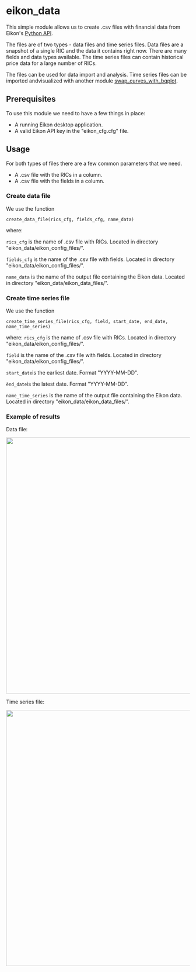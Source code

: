 # eikon_data
This simple module allows us to create .csv files with financial data from Eikon's [Python API](https://developers.refinitiv.com/eikon-apis/eikon-data-api "Eikon's Python API").

The files are of two types - data files and time series files. Data files are a snapshot of a single RIC and the data it contains right now. There are many fields and data types available. The time series files can contain historical price data for a large number of RICs.

The files can be used for data import and analysis. Time series files can be imported andvisualized with another module [swap_curves_with_bqplot](https://github.com/AlexanderNadjalin/swap_curves_with_bqplot).

## Prerequisites
To use this module we need to have a few things in place:

* A running Eikon desktop application.
* A valid Eikon API key in the "eikon_cfg.cfg" file.

## Usage
For both types of files there are a few common parameters that we need.

* A .csv file with the RICs in a column.
* A .csv file with the fields in a column.

### Create data file
We use the function 

```create_data_file(rics_cfg, fields_cfg, name_data)```

where:

```rics_cfg``` is the name of .csv file with RICs. Located in directory "eikon_data/eikon_config_files/".

```fields_cfg``` is the name of the .csv file with fields. Located in directory "eikon_data/eikon_config_files/". 

```name_data``` is the name of the output file containing the Eikon data. Located in directory "eikon_data/eikon_data_files/".

### Create time series file
We use the function

```create_time_series_file(rics_cfg, field, start_date, end_date, name_time_series)```

where:
```rics_cfg``` is the name of .csv file with RICs. Located in directory "eikon_data/eikon_config_files/".

```field``` is the name of the .csv file with fields. Located in directory "eikon_data/eikon_config_files/". 

```start_date```is the earliest date. Format "YYYY-MM-DD".

```ènd_date```is the latest date. Format "YYYY-MM-DD".

```name_time_series``` is the name of the output file containing the Eikon data. Located in directory "eikon_data/eikon_data_files/".

### Example of results
Data file:

<img width="700" src="/images/Data_example.png" />

Time series file:

<img width="700" src="/images/Time_series_example.png" />
